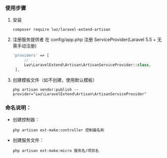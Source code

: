 ### 使用步骤
1. 安装
   ```shell
   composer require lwz/laravel-extend-artisan
   ```
2. 注册服务提供者 在 config/app.php 注册 ServiceProvider(Laravel 5.5 + 无需手动注册)
   ```php
   'providers' => [
        // ...
        Lwz\LaravelExtend\Artisan\ArtisanServiceProvider::class,
    ],
   ```

3. 创建模板文件（如不创建，使用默认模板）

   ```shell
   php artisan vendor:publish --provider="Lwz\LaravelExtend\Artisan\ArtisanServiceProvider"
   ```

### 命名说明：

+ 创建控制器：
  ```shell
  php artisan ext-make:controller 控制器名称
  ```
+ 创建服务文件：
   ```shell
  php artisan ext-make:micro 服务名/项目名 
  ```
